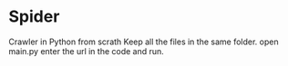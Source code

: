 # Spider
Crawler in Python from scrath
Keep all the files in the same folder.
open main.py
enter the url in the code and run.
